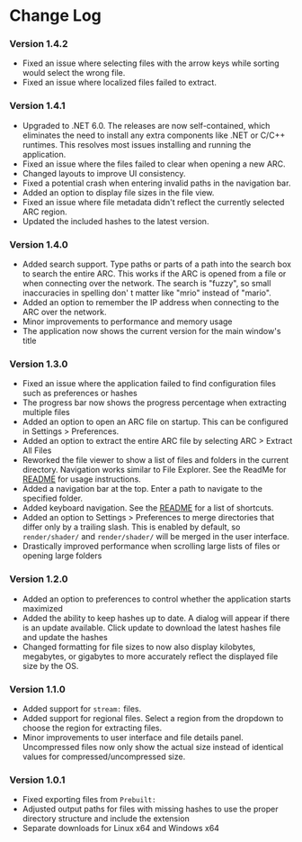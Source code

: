 # Change Log
### Version 1.4.2
* Fixed an issue where selecting files with the arrow keys while sorting would select the wrong file.
* Fixed an issue where localized files failed to extract.

### Version 1.4.1
* Upgraded to .NET 6.0. The releases are now self-contained, which eliminates the need to install any extra components like .NET or C/C++ runtimes. This resolves most issues installing and running the application.
* Fixed an issue where the files failed to clear when opening a new ARC.
* Changed layouts to improve UI consistency.
* Fixed a potential crash when entering invalid paths in the navigation bar.
* Added an option to display file sizes in the file view.
* Fixed an issue where file metadata didn't reflect the currently selected ARC region.
* Updated the included hashes to the latest version.

### Version 1.4.0
* Added search support. Type paths or parts of a path into the search box to search the entire ARC. This works if the ARC is opened from a file or when connecting over the network. The search is "fuzzy", so small inaccuracies in spelling don' t matter like "mrio" instead of "mario". 
* Added an option to remember the IP address when connecting to the ARC over the network.
* Minor improvements to performance and memory usage
* The application now shows the current version for the main window's title

### Version 1.3.0
* Fixed an issue where the application failed to find configuration files such as preferences or hashes
* The progress bar now shows the progress percentage when extracting multiple files
* Added an option to open an ARC file on startup. This can be configured in Settings > Preferences.
* Added an option to extract the entire ARC file by selecting ARC > Extract All Files
* Reworked the file viewer to show a list of files and folders in the current directory. Navigation works similar to File Explorer. See the ReadMe for [README](https://github.com/ScanMountGoat/ArcExplorer) for usage instructions. 
* Added a navigation bar at the top. Enter a path to navigate to the specified folder. 
* Added keyboard navigation. See the [README](https://github.com/ScanMountGoat/ArcExplorer) for a list of shortcuts.
* Added an option to Settings > Preferences to merge directories that differ only by a trailing slash. This is enabled by default, so `render/shader/` and `render/shader/` will be merged in the user interface.
* Drastically improved performance when scrolling large lists of files or opening large folders

### Version 1.2.0
* Added an option to preferences to control whether the application starts maximized
* Added the ability to keep hashes up to date. A dialog will appear if there is an update available. Click update to download the latest hashes file and update the hashes
* Changed formatting for file sizes to now also display kilobytes, megabytes, or gigabytes to more accurately reflect the displayed file size by the OS.

### Version 1.1.0
* Added support for `stream:` files.
* Added support for regional files. Select a region from the dropdown to choose the region for extracting files. 
* Minor improvements to user interface and file details panel. Uncompressed files now only show the actual size instead of identical values for compressed/uncompressed size.

### Version 1.0.1
* Fixed exporting files from `Prebuilt:`
* Adjusted output paths for files with missing hashes to use the proper directory structure and include the extension
* Separate downloads for Linux x64 and Windows x64
